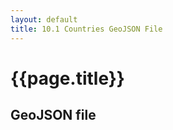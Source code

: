 ```yaml
---
layout: default
title: 10.1 Countries GeoJSON File
---
```


<h1 class="section-title">{{page.title}}</h1>

<h2 class="section-subtitle">GeoJSON file</h2>

<div>
    <pre id="json"></pre>
</div>

<script type="text/javascript">

    var url = '{{site.baseurl}}/chapter10/data/countries.geojson';

    d3.json(url, function(error, geodata) {

        // Handles errors getting and parsing the data
        if (error) { return error; }

        // Dumps the content of the GeoJSON file in the pre element
        d3.select('pre#json').html(JSON.stringify(geodata, null, 4));
    });
</script>
